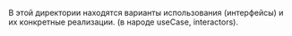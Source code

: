 В этой директории находятся варианты использования (интерфейсы) и 
их конкретные реализации. (в народе useCase, interactors).